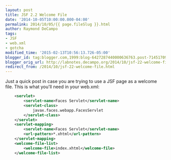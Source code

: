 ```yaml
---
layout: post
title: JSF 2.2 Welcome File
date: '2014-10-05T10:00:00.000-04:00'
permalink: 2014/10/05/{{ page.fileSlug }}.html
author: Raymond DeCampo
tags:
- JSF
- web.xml
- gotcha
modified_time: '2015-02-13T10:56:13.726-05:00'
blogger_id: tag:blogger.com,1999:blog-6427287440000636763.post-7145170903233966883
blogger_orig_url: http://labnotes.decampo.org/2014/10/jsf-22-welcome-file.html
redirect_from: /2014/10/jsf-22-welcome-file.html
---
```


Just a quick post in case you are trying to use a JSF page as a welcome file. <!-- excerpt -->  This is what you'll need in your web.xml:

```xml
    <servlet>
        <servlet-name>Faces Servlet</servlet-name>
        <servlet-class>
            javax.faces.webapp.FacesServlet
        </servlet-class>
    </servlet>
    <servlet-mapping>
        <servlet-name>Faces Servlet</servlet-name>
        <url-pattern>*.xhtml</url-pattern>
    </servlet-mapping>
    <welcome-file-list>
        <welcome-file>index.xhtml</welcome-file>
    </welcome-file-list>
```
